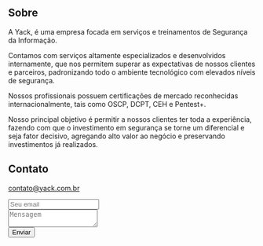 ## Sobre

A Yack, é uma empresa focada em serviços e treinamentos de Segurança da Informação. 

Contamos com serviços altamente especializados e desenvolvidos internamente, que nos permitem superar as expectativas de nossos clientes e parceiros, padronizando todo o ambiente tecnológico com elevados níveis de segurança.

Nossos profissionais possuem certificações de mercado reconhecidas internacionalmente, tais como OSCP, DCPT, CEH e Pentest+.

Nosso principal objetivo é permitir a nossos clientes ter toda a experiência, fazendo com que o investimento em segurança se torne um diferencial e seja fator decisivo, agregando alto valor ao negócio e preservando investimentos já realizados.

## Contato

contato@yack.com.br

<form method="POST" action="http://formspree.io/contato@yack.com.br">
  <input name="email" placeholder="Seu email" type="email"><br />
  <textarea name="message" placeholder="Mensagem"></textarea><br />
  <button type="submit">Enviar</button>
</form>
